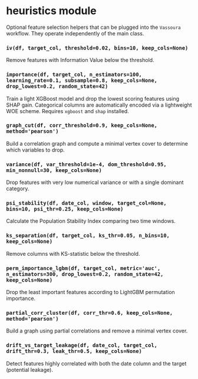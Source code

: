 # heuristics module

Optional feature selection helpers that can be plugged into the `Vassoura`
workflow. They operate independently of the main class.

### `iv(df, target_col, threshold=0.02, bins=10, keep_cols=None)`
Remove features with Information Value below the threshold.

### `importance(df, target_col, n_estimators=100, learning_rate=0.1, subsample=0.8, keep_cols=None, drop_lowest=0.2, random_state=42)`
Train a light XGBoost model and drop the lowest scoring features using SHAP gain.
Categorical columns are automatically encoded via a lightweight WOE scheme.
Requires `xgboost` and `shap` installed.

### `graph_cut(df, corr_threshold=0.9, keep_cols=None, method='pearson')`
Build a correlation graph and compute a minimal vertex cover to determine
which variables to drop.

### `variance(df, var_threshold=1e-4, dom_threshold=0.95, min_nonnull=30, keep_cols=None)`
Drop features with very low numerical variance or with a single dominant
category.

### `psi_stability(df, date_col, window, target_col=None, bins=10, psi_thr=0.25, keep_cols=None)`
Calculate the Population Stability Index comparing two time windows.

### `ks_separation(df, target_col, ks_thr=0.05, n_bins=10, keep_cols=None)`
Remove columns with KS-statistic below the threshold.

### `perm_importance_lgbm(df, target_col, metric='auc', n_estimators=300, drop_lowest=0.2, random_state=42, keep_cols=None)`
Drop the least important features according to LightGBM permutation importance.

### `partial_corr_cluster(df, corr_thr=0.6, keep_cols=None, method='pearson')`
Build a graph using partial correlations and remove a minimal vertex cover.

### `drift_vs_target_leakage(df, date_col, target_col, drift_thr=0.3, leak_thr=0.5, keep_cols=None)`
Detect features highly correlated with both the date column and the target (potential leakage).
